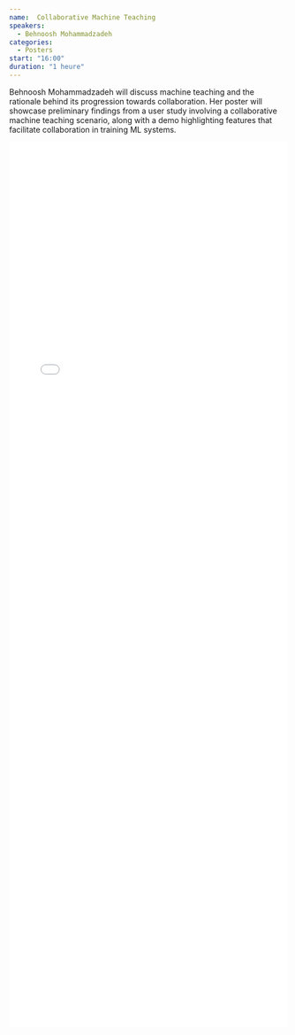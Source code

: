 ```yaml
---
name:  Collaborative Machine Teaching
speakers:
  - Behnoosh Mohammadzadeh
categories:
  - Posters
start: "16:00"
duration: "1 heure"
---
```


Behnoosh Mohammadzadeh will discuss machine teaching and the rationale behind its progression towards collaboration. Her poster will showcase preliminary findings from a user study involving a collaborative machine teaching scenario, along with a demo highlighting features that facilitate collaboration in training ML systems.

<embed src="/assets/archive2023/posters/poster_ihmia_behnoosh_mohammadzadeh_2023.pdf" type="application/pdf" width="100%" height="1600px" />
